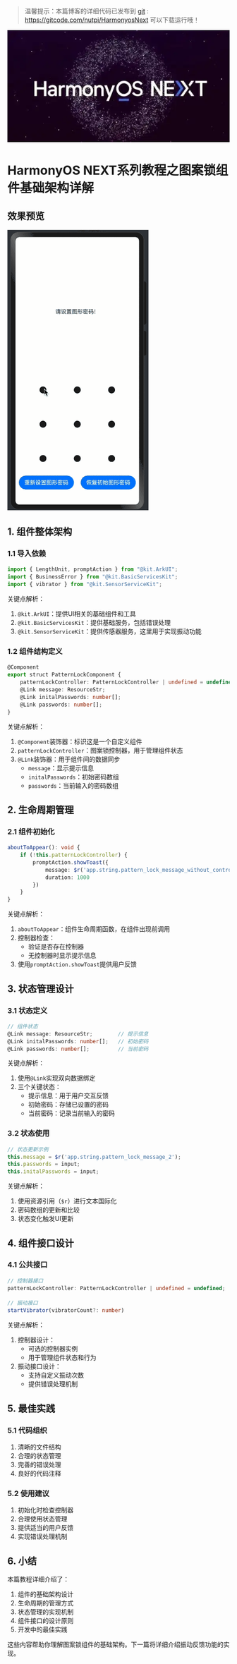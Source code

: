 > 温馨提示：本篇博客的详细代码已发布到 [git](https://gitcode.com/nutpi/HarmonyosNext) : https://gitcode.com/nutpi/HarmonyosNext 可以下载运行哦！

![](../images/img_ebd152fa.png)
# HarmonyOS NEXT系列教程之图案锁组件基础架构详解

## 效果预览

![](../images/img_5e4fdd58.png)
## 1. 组件整体架构

### 1.1 导入依赖
```typescript
import { LengthUnit, promptAction } from "@kit.ArkUI";
import { BusinessError } from "@kit.BasicServicesKit";
import { vibrator } from "@kit.SensorServiceKit";
```

关键点解析：
1. `@kit.ArkUI`：提供UI相关的基础组件和工具
2. `@kit.BasicServicesKit`：提供基础服务，包括错误处理
3. `@kit.SensorServiceKit`：提供传感器服务，这里用于实现振动功能

### 1.2 组件结构定义
```typescript
@Component
export struct PatternLockComponent {
    patternLockController: PatternLockController | undefined = undefined;
    @Link message: ResourceStr;
    @Link initalPasswords: number[];
    @Link passwords: number[];
}
```

关键点解析：
1. `@Component`装饰器：标识这是一个自定义组件
2. `patternLockController`：图案锁控制器，用于管理组件状态
3. `@Link`装饰器：用于组件间的数据同步
   - `message`：显示提示信息
   - `initalPasswords`：初始密码数组
   - `passwords`：当前输入的密码数组

## 2. 生命周期管理

### 2.1 组件初始化
```typescript
aboutToAppear(): void {
    if (!this.patternLockController) {
        promptAction.showToast({
            message: $r('app.string.pattern_lock_message_without_controller'),
            duration: 1000
        })
    }
}
```

关键点解析：
1. `aboutToAppear`：组件生命周期函数，在组件出现前调用
2. 控制器检查：
   - 验证是否存在控制器
   - 无控制器时显示提示信息
3. 使用`promptAction.showToast`提供用户反馈

## 3. 状态管理设计

### 3.1 状态定义
```typescript
// 组件状态
@Link message: ResourceStr;        // 提示信息
@Link initalPasswords: number[];   // 初始密码
@Link passwords: number[];         // 当前密码
```

关键点解析：
1. 使用`@Link`实现双向数据绑定
2. 三个关键状态：
   - 提示信息：用于用户交互反馈
   - 初始密码：存储已设置的密码
   - 当前密码：记录当前输入的密码

### 3.2 状态使用
```typescript
// 状态更新示例
this.message = $r('app.string.pattern_lock_message_2');
this.passwords = input;
this.initalPasswords = input;
```

关键点解析：
1. 使用资源引用（`$r`）进行文本国际化
2. 密码数组的更新和比较
3. 状态变化触发UI更新

## 4. 组件接口设计

### 4.1 公共接口
```typescript
// 控制器接口
patternLockController: PatternLockController | undefined = undefined;

// 振动接口
startVibrator(vibratorCount?: number)
```

关键点解析：
1. 控制器设计：
   - 可选的控制器实例
   - 用于管理组件状态和行为
2. 振动接口设计：
   - 支持自定义振动次数
   - 提供错误处理机制

## 5. 最佳实践

### 5.1 代码组织
1. 清晰的文件结构
2. 合理的状态管理
3. 完善的错误处理
4. 良好的代码注释

### 5.2 使用建议
1. 初始化时检查控制器
2. 合理使用状态管理
3. 提供适当的用户反馈
4. 实现错误处理机制

## 6. 小结

本篇教程详细介绍了：
1. 组件的基础架构设计
2. 生命周期的管理方式
3. 状态管理的实现机制
4. 组件接口的设计原则
5. 开发中的最佳实践

这些内容帮助你理解图案锁组件的基础架构。下一篇将详细介绍振动反馈功能的实现。
